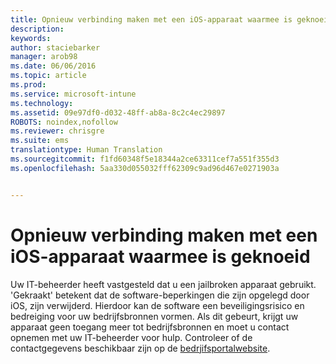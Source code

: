 ```yaml
---
title: Opnieuw verbinding maken met een iOS-apparaat waarmee is geknoeid | Microsoft Intune
description: 
keywords: 
author: staciebarker
manager: arob98
ms.date: 06/06/2016
ms.topic: article
ms.prod: 
ms.service: microsoft-intune
ms.technology: 
ms.assetid: 09e97df0-d032-48ff-ab8a-8c2c4ec29897
ROBOTS: noindex,nofollow
ms.reviewer: chrisgre
ms.suite: ems
translationtype: Human Translation
ms.sourcegitcommit: f1fd60348f5e18344a2ce63311cef7a551f355d3
ms.openlocfilehash: 5aa330d055032fff62309c9ad96d467e0271903a


---
```


# Opnieuw verbinding maken met een iOS-apparaat waarmee is geknoeid
Uw IT-beheerder heeft vastgesteld dat u een jailbroken apparaat gebruikt. 'Gekraakt' betekent dat de software-beperkingen die zijn opgelegd door iOS, zijn verwijderd. Hierdoor kan de software een beveiligingsrisico en bedreiging voor uw bedrijfsbronnen vormen. Als dit gebeurt, krijgt uw apparaat geen toegang meer tot bedrijfsbronnen en moet u contact opnemen met uw IT-beheerder voor hulp. Controleer of de contactgegevens beschikbaar zijn op de [bedrjifsportalwebsite](http://portal.manage.microsoft.com).




<!--HONumber=Jul16_HO3-->


